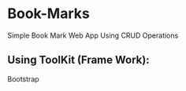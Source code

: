 # Book-Marks
Simple Book Mark Web App Using CRUD Operations

## Using ToolKit (Frame Work):
Bootstrap 
